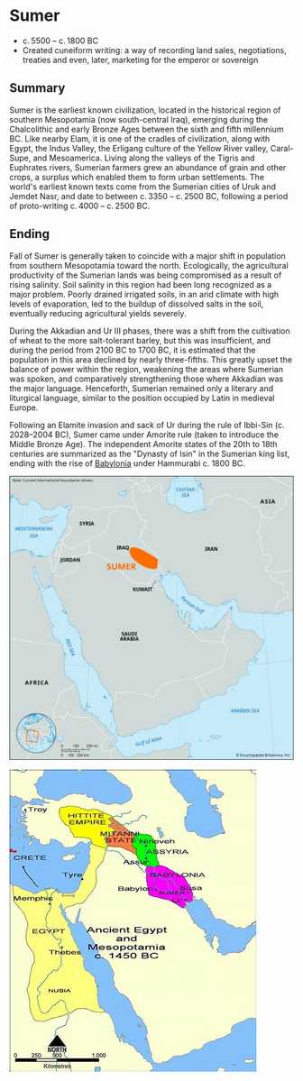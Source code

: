 # Sumer

- c. 5500 – c. 1800 BC
- Created cuneiform writing: a way of recording land sales, negotiations, treaties and even, later, marketing for the emperor or sovereign

## Summary

Sumer is the earliest known civilization, located in the historical region of southern Mesopotamia (now south-central Iraq), emerging during the Chalcolithic and early Bronze Ages between the sixth and fifth millennium BC. Like nearby Elam, it is one of the cradles of civilization, along with Egypt, the Indus Valley, the Erligang culture of the Yellow River valley, Caral-Supe, and Mesoamerica. Living along the valleys of the Tigris and Euphrates rivers, Sumerian farmers grew an abundance of grain and other crops, a surplus which enabled them to form urban settlements. The world's earliest known texts come from the Sumerian cities of Uruk and Jemdet Nasr, and date to between c. 3350 – c. 2500 BC, following a period of proto-writing c. 4000 – c. 2500 BC.

## Ending

Fall of Sumer is generally taken to coincide with a major shift in population from southern Mesopotamia toward the north. Ecologically, the agricultural productivity of the Sumerian lands was being compromised as a result of rising salinity. Soil salinity in this region had been long recognized as a major problem. Poorly drained irrigated soils, in an arid climate with high levels of evaporation, led to the buildup of dissolved salts in the soil, eventually reducing agricultural yields severely.

During the Akkadian and Ur III phases, there was a shift from the cultivation of wheat to the more salt-tolerant barley, but this was insufficient, and during the period from 2100 BC to 1700 BC, it is estimated that the population in this area declined by nearly three-fifths. This greatly upset the balance of power within the region, weakening the areas where Sumerian was spoken, and comparatively strengthening those where Akkadian was the major language. Henceforth, Sumerian remained only a literary and liturgical language, similar to the position occupied by Latin in medieval Europe.

Following an Elamite invasion and sack of Ur during the rule of Ibbi-Sin (c. 2028–2004 BC), Sumer came under Amorite rule (taken to introduce the Middle Bronze Age). The independent Amorite states of the 20th to 18th centuries are summarized as the "Dynasty of Isin" in the Sumerian king list, ending with the rise of [Babylonia](babilonia) under Hammurabi c. 1800 BC.

![mapa 1](images/sumermap.jpg)

![mapa 2](images/sumermap2.jpg)
